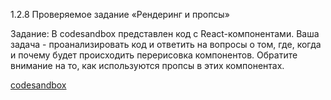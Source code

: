 1.2.8 Проверяемое задание «Рендеринг и пропсы»

Задание:
В codesandbox представлен код с React-компонентами. Ваша задача - проанализировать код и ответить на вопросы о том, где, когда и почему будет происходить перерисовка компонентов. Обратите внимание на то, как используются пропсы в этих компонентах.

[codesandbox](https://codesandbox.io/p/github/frontend-en/fe-1.2.8/main?file=%2Fsrc%2FApp.tsx&layout=%257B%2522sidebarPanel%2522%253A%2522EXPLORER%2522%252C%2522rootPanelGroup%2522%253A%257B%2522direction%2522%253A%2522horizontal%2522%252C%2522contentType%2522%253A%2522UNKNOWN%2522%252C%2522type%2522%253A%2522PANEL_GROUP%2522%252C%2522id%2522%253A%2522ROOT_LAYOUT%2522%252C%2522panels%2522%253A%255B%257B%2522type%2522%253A%2522PANEL_GROUP%2522%252C%2522contentType%2522%253A%2522UNKNOWN%2522%252C%2522direction%2522%253A%2522vertical%2522%252C%2522id%2522%253A%2522clska4g630006356lxrx0xdp3%2522%252C%2522sizes%2522%253A%255B70%252C30%255D%252C%2522panels%2522%253A%255B%257B%2522type%2522%253A%2522PANEL_GROUP%2522%252C%2522contentType%2522%253A%2522EDITOR%2522%252C%2522direction%2522%253A%2522horizontal%2522%252C%2522id%2522%253A%2522EDITOR%2522%252C%2522panels%2522%253A%255B%257B%2522type%2522%253A%2522PANEL%2522%252C%2522contentType%2522%253A%2522EDITOR%2522%252C%2522id%2522%253A%2522clska4g630002356ljhn10mmm%2522%257D%255D%257D%252C%257B%2522type%2522%253A%2522PANEL_GROUP%2522%252C%2522contentType%2522%253A%2522SHELLS%2522%252C%2522direction%2522%253A%2522horizontal%2522%252C%2522id%2522%253A%2522SHELLS%2522%252C%2522panels%2522%253A%255B%257B%2522type%2522%253A%2522PANEL%2522%252C%2522contentType%2522%253A%2522SHELLS%2522%252C%2522id%2522%253A%2522clska4g630004356l3aacopzj%2522%257D%255D%252C%2522sizes%2522%253A%255B100%255D%257D%255D%257D%252C%257B%2522type%2522%253A%2522PANEL_GROUP%2522%252C%2522contentType%2522%253A%2522DEVTOOLS%2522%252C%2522direction%2522%253A%2522vertical%2522%252C%2522id%2522%253A%2522DEVTOOLS%2522%252C%2522panels%2522%253A%255B%257B%2522type%2522%253A%2522PANEL%2522%252C%2522contentType%2522%253A%2522DEVTOOLS%2522%252C%2522id%2522%253A%2522clska4g630005356lb8lw1gh7%2522%257D%255D%252C%2522sizes%2522%253A%255B100%255D%257D%255D%252C%2522sizes%2522%253A%255B50%252C50%255D%257D%252C%2522tabbedPanels%2522%253A%257B%2522clska4g630002356ljhn10mmm%2522%253A%257B%2522id%2522%253A%2522clska4g630002356ljhn10mmm%2522%252C%2522tabs%2522%253A%255B%257B%2522type%2522%253A%2522DIFF%2522%252C%2522filepath%2522%253A%2522%252Fsrc%252Fcomponents%252FParentComponent.tsx%2522%252C%2522base%2522%253A%2522HEAD%2522%252C%2522id%2522%253A%2522clskardk3002s356l6se807hw%2522%252C%2522mode%2522%253A%2522temporary%2522%252C%2522state%2522%253A%2522IDLE%2522%257D%252C%257B%2522id%2522%253A%2522clskasvph0002356lb9kzrp5p%2522%252C%2522mode%2522%253A%2522permanent%2522%252C%2522type%2522%253A%2522FILE%2522%252C%2522initialSelections%2522%253A%255B%257B%2522startLineNumber%2522%253A11%252C%2522startColumn%2522%253A3%252C%2522endLineNumber%2522%253A11%252C%2522endColumn%2522%253A3%257D%255D%252C%2522filepath%2522%253A%2522%252Fsrc%252Fcomponents%252FChildComponent.tsx%2522%252C%2522state%2522%253A%2522IDLE%2522%257D%252C%257B%2522id%2522%253A%2522clucj195x0002356lkfh921gq%2522%252C%2522mode%2522%253A%2522permanent%2522%252C%2522type%2522%253A%2522FILE%2522%252C%2522filepath%2522%253A%2522%252Fsrc%252FApp.tsx%2522%252C%2522state%2522%253A%2522IDLE%2522%257D%255D%252C%2522activeTabId%2522%253A%2522clucj195x0002356lkfh921gq%2522%257D%252C%2522clska4g630005356lb8lw1gh7%2522%253A%257B%2522id%2522%253A%2522clska4g630005356lb8lw1gh7%2522%252C%2522tabs%2522%253A%255B%257B%2522type%2522%253A%2522TASK_PORT%2522%252C%2522taskId%2522%253A%2522start%2522%252C%2522port%2522%253A3000%252C%2522id%2522%253A%2522clskab29800bf356l7cvlsfty%2522%252C%2522mode%2522%253A%2522permanent%2522%252C%2522path%2522%253A%2522%252F%2522%257D%255D%252C%2522activeTabId%2522%253A%2522clskab29800bf356l7cvlsfty%2522%257D%252C%2522clska4g630004356l3aacopzj%2522%253A%257B%2522id%2522%253A%2522clska4g630004356l3aacopzj%2522%252C%2522activeTabId%2522%253A%2522clskaax4r008b356l3h2dr9l6%2522%252C%2522tabs%2522%253A%255B%257B%2522id%2522%253A%2522clska4g630003356l60uhb6qi%2522%252C%2522mode%2522%253A%2522permanent%2522%252C%2522type%2522%253A%2522TERMINAL%2522%252C%2522shellId%2522%253A%2522clska4glk000pdkga7f555jcs%2522%257D%252C%257B%2522type%2522%253A%2522TASK_LOG%2522%252C%2522taskId%2522%253A%2522start%2522%252C%2522id%2522%253A%2522clskaax4r008b356l3h2dr9l6%2522%252C%2522mode%2522%253A%2522permanent%2522%257D%255D%257D%257D%252C%2522showDevtools%2522%253Atrue%252C%2522showShells%2522%253Atrue%252C%2522showSidebar%2522%253Atrue%252C%2522sidebarPanelSize%2522%253A15%257D)